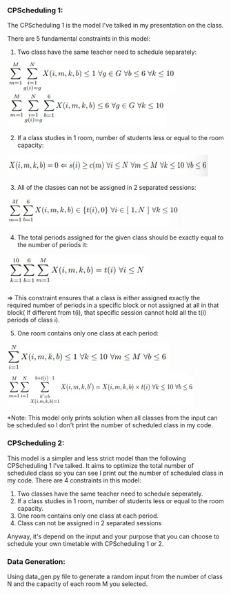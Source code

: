 ### CPScheduling 1:
The CPScheduling 1 is the model I've talked in my presentation on the class.

There are 5 fundamental constraints in this model:

1. Two class have the same teacher need to schedule separately:

![img.png](Image/img.png)
![Image/img_1.png](Image/img_1.png)

2. If a class studies in 1 room, number of students less or equal to the  room capacity:

![Image/img_2.png](Image/img_2.png)

3. All of the classes can not be assigned in 2 separated sessions:

![Image/img_3.png](Image/img_3.png)

4. The total periods assigned for the given class should be exactly equal to the number of periods it:

![Image/img_4.png](Image/img_4.png)

=> This constraint ensures that a class is either assigned exactly the required number of periods in a specific block or not assigned at all in that block( If different from t(i), that specific session cannot hold all the t(i) periods of class i).

5. One room contains only one class at each period:

![Image/img_5.png](Image/img_5.png)
![Image/img_6.png](Image/img_6.png)

*Note: This model only prints solution when all classes from the input can be scheduled so I don't print the number of scheduled class in my code.

### CPScheduling 2:
This model is a simpler and less strict model than the following CPScheduling 1 I've talked. It aims to optimize the total number of scheduled class so you can see I print out the number of scheduled class in my code. There are 4 constraints in this model:

1. Two classes have the same teacher need to schedule seperately.
2. If a class studies in 1 room, number of students less or equal to the  room capacity.
3. One room contains only one class at each period.
4. Class can not be assigned in 2 separated sessions

Anyway, it's depend on the input and your purpose that you can choose to schedule your own timetable with CPScheduling 1 or 2.

### Data Generation:
Using data_gen.py file to generate a random input from the number of class N and the capacity of each room M you selected.
